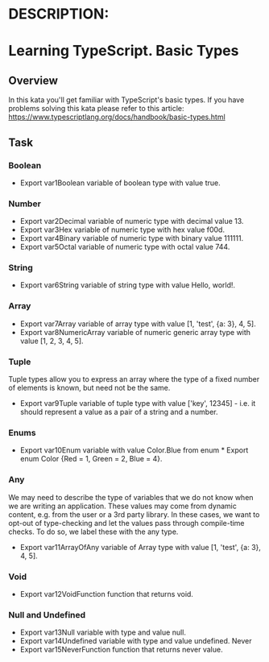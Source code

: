# DESCRIPTION:
# Learning TypeScript. Basic Types
## Overview
In this kata you'll get familiar with TypeScript's basic types.
If you have problems solving this kata please refer to this article: https://www.typescriptlang.org/docs/handbook/basic-types.html

## Task
### Boolean
* Export var1Boolean variable of boolean type with value true.
### Number
* Export var2Decimal variable of numeric type with decimal value 13.
* Export var3Hex variable of numeric type with hex value f00d.
* Export var4Binary variable of numeric type with binary value 111111.
* Export var5Octal variable of numeric type with octal value 744.
### String
* Export var6String variable of string type with value Hello, world!.
### Array
* Export var7Array variable of array type with value [1, 'test', {a: 3}, 4, 5].
* Export var8NumericArray variable of numeric generic array type with value [1, 2, 3, 4, 5].
### Tuple
Tuple types allow you to express an array where the type of a fixed number of elements is known, but need not be the same.

* Export var9Tuple variable of tuple type with value ['key', 12345] - i.e. it should represent a value as a pair of a string and a number.
### Enums
* Export var10Enum variable with value Color.Blue from enum * Export enum Color {Red = 1, Green = 2, Blue = 4}.
### Any
We may need to describe the type of variables that we do not know when we are writing an application. These values may come from dynamic content, e.g. from the user or a 3rd party library. In these cases, we want to opt-out of type-checking and let the values pass through compile-time checks. To do so, we label these with the any type.

* Export var11ArrayOfAny variable of Array<any> type with value [1, 'test', {a: 3}, 4, 5].
### Void
* Export var12VoidFunction function that returns void.
### Null and Undefined
* Export var13Null variable with type and value null.
* Export var14Undefined variable with type and value undefined.
Never
* Export var15NeverFunction function that returns never value.
